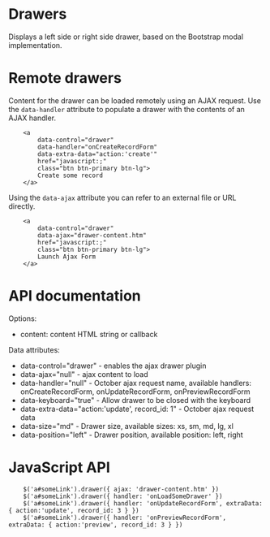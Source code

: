 # Drawers
Displays a left side or right side drawer, based on the Bootstrap modal implementation.

# Remote drawers

Content for the drawer can be loaded remotely using an AJAX request. Use the `data-handler` attribute to populate a drawer with the contents of an AJAX handler.

```
    <a
        data-control="drawer"
        data-handler="onCreateRecordForm"
        data-extra-data="action:'create'"
        href="javascript:;"
        class="btn btn-primary btn-lg">
        Create some record
    </a>
```

Using the `data-ajax` attribute you can refer to an external file or URL directly.

```
    <a
        data-control="drawer"
        data-ajax="drawer-content.htm"
        href="javascript:;"
        class="btn btn-primary btn-lg">
        Launch Ajax Form
    </a>
```

# API documentation

Options:

- content: content HTML string or callback

Data attributes:

- data-control="drawer" - enables the ajax drawer plugin
- data-ajax="null" - ajax content to load
- data-handler="null" - October ajax request name, available handlers: onCreateRecordForm, onUpdateRecordForm, onPreviewRecordForm
- data-keyboard="true" - Allow drawer to be closed with the keyboard
- data-extra-data="action:'update', record_id: 1" - October ajax request data
- data-size="md" - Drawer size, available sizes: xs, sm, md, lg, xl
- data-position="left" - Drawer position, available position: left, right

# JavaScript API

```
    $('a#someLink').drawer({ ajax: 'drawer-content.htm' })
    $('a#someLink').drawer({ handler: 'onLoadSomeDrawer' })
    $('a#someLink').drawer({ handler: 'onUpdateRecordForm', extraData: { action:'update', record_id: 3 } })
    $('a#someLink').drawer({ handler: 'onPreviewRecordForm', extraData: { action:'preview', record_id: 3 } })
```
